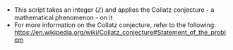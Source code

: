 * This script takes an integer (ℤ) and applies the Collatz conjecture - a mathematical phenomenon - on it
* For more information on the Collatz conjecture, refer to the following: https://en.wikipedia.org/wiki/Collatz_conjecture#Statement_of_the_problem
